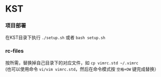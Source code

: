 # KST


### 项目部署
在KST目录下执行 `./setup.sh` 或者 `bash setup.sh`

### rc-files
按所需，替换掉自己目录下的对应文件，如 `cp vimrc.std ~/.vimrc`
<br>
(也可以使用命令 `vi/vim vimrc.std`，然后在命令模式按 `空格+OW` 键完成替换）
